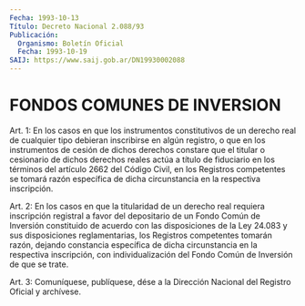 ```yaml
---
Fecha: 1993-10-13
Título: Decreto Nacional 2.088/93
Publicación:
  Organismo: Boletín Oficial
  Fecha: 1993-10-19
SAIJ: https://www.saij.gob.ar/DN19930002088
---
```

# FONDOS COMUNES DE INVERSION

<a id="1"></a>
Art.  1: En los casos en que los instrumentos constitutivos de un derecho real  de  cualquier  tipo  debieran inscribirse en algún registro, o que en los instrumentos de  cesión  de  dichos derechos constare  que  el  titular  o cesionario de dichos derechos  reales actúa a título de fiduciario  en los términos del artículo 2662 del Código  Civil,  en  los  Registros   competentes  se  tomará  razón específica  de dicha circunstancia en  la  respectiva  inscripción.

<a id="2"></a>
Art.  2: En los casos en que la titularidad de un derecho real requiera inscripción  registral a favor del depositario de un Fondo Común de Inversión constituido  de acuerdo con las disposiciones de la  Ley 24.083 y sus disposiciones  reglamentarias,  los  Registros competentes  tomarán  razón, dejando constancia específica de dicha circunstancia en la respectiva  inscripción,  con individualización del Fondo Común de Inversión de que se trate.

<a id="3"></a>
Art.  3: Comuníquese, publíquese, dése a la Dirección Nacional del Registro Oficial y archívese.